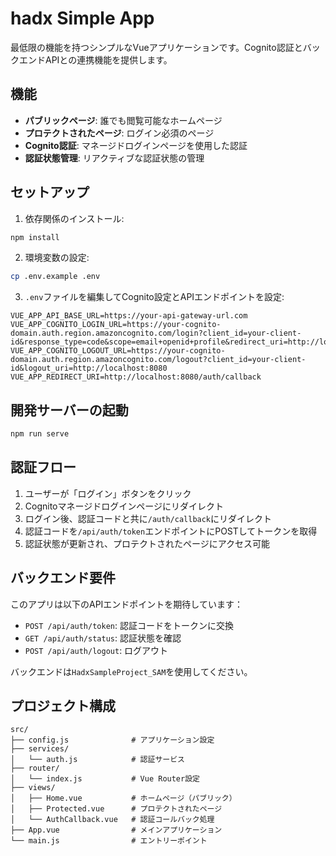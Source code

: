 # hadx Simple App

最低限の機能を持つシンプルなVueアプリケーションです。Cognito認証とバックエンドAPIとの連携機能を提供します。

## 機能

- **パブリックページ**: 誰でも閲覧可能なホームページ
- **プロテクトされたページ**: ログイン必須のページ  
- **Cognito認証**: マネージドログインページを使用した認証
- **認証状態管理**: リアクティブな認証状態の管理

## セットアップ

1. 依存関係のインストール:
```bash
npm install
```

2. 環境変数の設定:
```bash
cp .env.example .env
```

3. `.env`ファイルを編集してCognito設定とAPIエンドポイントを設定:
```
VUE_APP_API_BASE_URL=https://your-api-gateway-url.com
VUE_APP_COGNITO_LOGIN_URL=https://your-cognito-domain.auth.region.amazoncognito.com/login?client_id=your-client-id&response_type=code&scope=email+openid+profile&redirect_uri=http://localhost:8080/auth/callback
VUE_APP_COGNITO_LOGOUT_URL=https://your-cognito-domain.auth.region.amazoncognito.com/logout?client_id=your-client-id&logout_uri=http://localhost:8080
VUE_APP_REDIRECT_URI=http://localhost:8080/auth/callback
```

## 開発サーバーの起動

```bash
npm run serve
```

## 認証フロー

1. ユーザーが「ログイン」ボタンをクリック
2. Cognitoマネージドログインページにリダイレクト
3. ログイン後、認証コードと共に`/auth/callback`にリダイレクト
4. 認証コードを`/api/auth/token`エンドポイントにPOSTしてトークンを取得
5. 認証状態が更新され、プロテクトされたページにアクセス可能

## バックエンド要件

このアプリは以下のAPIエンドポイントを期待しています：

- `POST /api/auth/token`: 認証コードをトークンに交換
- `GET /api/auth/status`: 認証状態を確認  
- `POST /api/auth/logout`: ログアウト

バックエンドは`HadxSampleProject_SAM`を使用してください。

## プロジェクト構成

```
src/
├── config.js              # アプリケーション設定
├── services/
│   └── auth.js            # 認証サービス
├── router/
│   └── index.js           # Vue Router設定
├── views/
│   ├── Home.vue           # ホームページ（パブリック）
│   ├── Protected.vue      # プロテクトされたページ
│   └── AuthCallback.vue   # 認証コールバック処理
├── App.vue                # メインアプリケーション
└── main.js                # エントリーポイント
```


